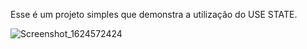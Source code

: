 Esse é um projeto simples que demonstra a utilização do USE STATE.

![Screenshot_1624572424](https://user-images.githubusercontent.com/86331224/123338966-1d2b9f80-d520-11eb-931b-facdc1623888.png)
